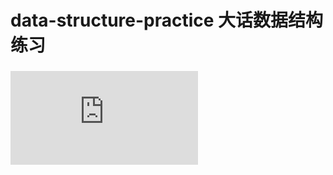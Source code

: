 # data-structure-practice 大话数据结构练习

### ![线性表](https://github.com/cristianoro7/data-structure-practice/blob/master/adtlist/README.md)
